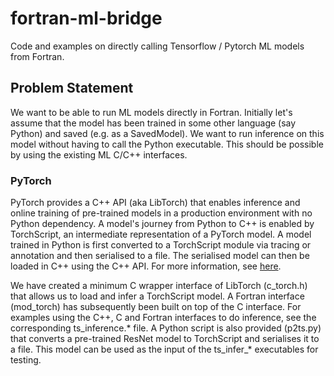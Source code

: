 # fortran-ml-bridge
Code and examples on directly calling Tensorflow / Pytorch ML models from Fortran.

## Problem Statement
We want to be able to run ML models directly in Fortran. Initially let's assume that the model has been trained in some other language (say Python) and saved (e.g. as a SavedModel). We want to run inference on this model without having to call the Python executable. This should be possible by using the existing ML C/C++ interfaces.

### PyTorch

PyTorch provides a C++ API (aka LibTorch) that enables inference and online training of pre-trained models in a production environment with no Python dependency. A model's journey from Python to C++ is enabled by TorchScript, an intermediate representation of a PyTorch model. A model trained in Python is first converted to a TorchScript module via tracing or annotation and then serialised to a file. The serialised model can then be loaded in C++ using the C++ API. For more information, see [here](https://pytorch.org/tutorials/advanced/cpp_export.html).

We have created a minimum C wrapper interface of LibTorch (c_torch.h) that allows us to load and infer a TorchScript model. A Fortran interface (mod_torch) has subsequently been built on top of the C interface. For examples using the C++, C and Fortran interfaces to do inference, see the corresponding ts_inference.* file. A Python script is also provided (p2ts.py) that converts a pre-trained ResNet model to TorchScript and serialises it to a file. This model can be used as the input of the ts_infer_* executables for testing.